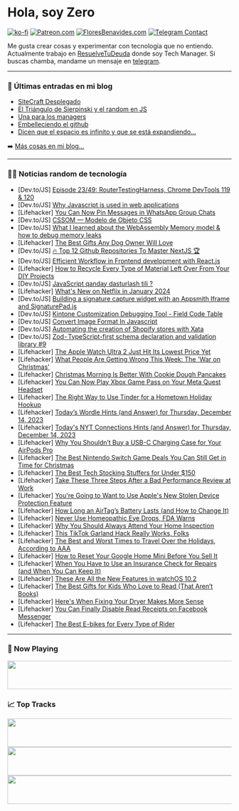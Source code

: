 # Hola, soy Zero

[![ko-fi](https://ko-fi.com/img/githubbutton_sm.svg)](https://ko-fi.com/J3J4N0LUK)
[![Patreon.com](https://img.shields.io/endpoint.svg?url=https%3A%2F%2Fshieldsio-patreon.vercel.app%2Fapi%3Fusername%3Dzerodragon%26type%3Dpatrons&style=for-the-badge)](https://patreon.com/zerodragon)
[![FloresBenavides.com](https://img.shields.io/website?down_message=oops&label=MiBlog&style=for-the-badge&up_message=online&url=https%3A%2F%2Ffloresbenavides.com)](https://floresbenavides.com)
[![Telegram Contact](https://img.shields.io/badge/escr%C3%ADbeme-ZeroDragon-%2326A5E4?style=for-the-badge&logo=telegram)](https://t.me/zerodragon)

Me gusta crear cosas y experimentar con tecnología que no entiendo.
Actualmente trabajo en [ResuelveTuDeuda](http://github.com/resuelve) donde soy Tech Manager.
Si buscas chamba, mandame un mensaje en [telegram](https://t.me/zerodragon).

---

### 📕 Últimas entradas en mi blog
<!-- BLOG-POST-LIST:START -->
- [SiteCraft Desplegado](https://floresbenavides.com/sitecraft-desplegado/)
- [El Triángulo de Sierpinski y el random en JS](https://floresbenavides.com/el-triangulo-de-sierpinski-y-el-random-en-js/)
- [Una para los managers](https://floresbenavides.com/una-para-los-managers/)
- [Embelleciendo el github](https://floresbenavides.com/embelleciendo-el-github/)
- [Dicen que el espacio es infinito y que se está expandiendo…](https://floresbenavides.com/dicen-que-el-espacio-es-infinito-y-que-se-esta-expandiendo/)
<!-- BLOG-POST-LIST:END -->

➡️ [Más cosas en mi blog...](https://floresbenavides.com)

---

### 👨‍💻 Noticias random de tecnología
<!-- TECH-POSTS:START -->
- [Dev.to/JS] [Episode 23/49: RouterTestingHarness, Chrome DevTools 119 &amp; 120](https://dev.to/this-is-angular/episode-2349-routertestingharness-chrome-devtools-119-120-54km)
- [Dev.to/JS] [Why Javascript is used in web applications](https://dev.to/mujahidulislam11/why-javascript-is-used-in-web-applications-1me0)
- [Lifehacker] [You Can Now Pin Messages in WhatsApp Group Chats](https://lifehacker.com/tech/how-to-pin-messages-in-whatsapp-group-chats)
- [Dev.to/JS] [CSSOM — Modelo de Objeto CSS](https://dev.to/telles/cssom-modelo-de-objeto-css-3ehd)
- [Dev.to/JS] [What I learned about the WebAssembly Memory model &amp; how to debug memory leaks](https://dev.to/andyb1979/what-i-learned-about-the-webassembly-memory-model-how-to-debug-memory-leaks-2d2m)
- [Lifehacker] [The Best Gifts Any Dog Owner Will Love](https://lifehacker.com/family/gifts-for-dog-owners)
- [Dev.to/JS] [🔥 Top 12 Github Repositories To Master NextJS 🏆](https://dev.to/random_ti/top-12-github-repositories-to-master-nextjs-34oe)
- [Dev.to/JS] [Efficient Workflow in Frontend development with React.js](https://dev.to/begenchg/efficient-workflow-in-frontend-development-with-reactjs-4bdg)
- [Lifehacker] [How to Recycle Every Type of Material Left Over From Your DIY Projects](https://lifehacker.com/home/how-to-recycle-diy-project-scraps)
- [Dev.to/JS] [JavaScript qanday dasturlash tili ?](https://dev.to/junior_aliy/javascript-qanday-dasturlash-tili--3ca)
- [Lifehacker] [What&#39;s New on Netflix in January 2024](https://lifehacker.com/entertainment/netflix-january-2024)
- [Dev.to/JS] [Building a signature capture widget with an Appsmith Iframe and SignaturePad.js](https://dev.to/appsmith/building-a-signature-capture-widget-with-an-appsmith-iframe-and-signaturepadjs-fkn)
- [Dev.to/JS] [Kintone Customization Debugging Tool - Field Code Table](https://dev.to/ahandsel/kintone-customization-debugging-tool-field-code-table-69p)
- [Dev.to/JS] [Convert Image Format In Javascript](https://dev.to/codeboxx/convert-image-format-in-javascript-5b49)
- [Dev.to/JS] [Automating the creation of Shopify stores with Xata](https://dev.to/xata/automating-the-creation-of-shopify-stores-with-xata-ojl)
- [Dev.to/JS] [Zod - TypeScript-first schema declaration and validation library #9](https://dev.to/nhannguyendevjs/zod-typescript-first-schema-declaration-and-validation-library-9-5gd6)
- [Lifehacker] [The Apple Watch Ultra 2 Just Hit Its Lowest Price Yet](https://lifehacker.com/tech/apple-watch-ultra-2-sale)
- [Lifehacker] [What People Are Getting Wrong This Week: The &#39;War on Christmas&#39;](https://lifehacker.com/entertainment/war-on-christmas)
- [Lifehacker] [Christmas Morning Is Better With Cookie Dough Pancakes](https://lifehacker.com/food-drink/cookie-dough-pancake-recipe)
- [Lifehacker] [You Can Now Play Xbox Game Pass on Your Meta Quest Headset](https://lifehacker.com/tech/xbox-game-pass-ultimate-on-meta-quest-headset)
- [Lifehacker] [The Right Way to Use Tinder for a Hometown Holiday Hookup](https://lifehacker.com/relationships/the-best-dating-app-for-a-holiday-hookup)
- [Lifehacker] [Today’s Wordle Hints &lpar;and Answer&rpar; for Thursday, December 14, 2023](https://lifehacker.com/entertainment/wordle-answer-today-december-14-2023)
- [Lifehacker] [Today&#39;s NYT Connections Hints &lpar;and Answer&rpar; for Thursday, December 14, 2023](https://lifehacker.com/entertainment/nyt-connctions-answer-today-december-14-2023)
- [Lifehacker] [Why You Shouldn’t Buy a USB-C Charging Case for Your AirPods Pro](https://lifehacker.com/tech/you-can-now-buy-the-airpods-pro-2-usb-c-charging-case-but-it-isnt-really)
- [Lifehacker] [The Best Nintendo Switch Game Deals You Can Still Get in Time for Christmas](https://lifehacker.com/entertainment/the-best-nintendo-switch-game-deals-shipping-for-christmas)
- [Lifehacker] [The Best Tech Stocking Stuffers for Under $150](https://lifehacker.com/tech/best-tech-stocking-stuffer-deals)
- [Lifehacker] [Take These Three Steps After a Bad Performance Review at Work](https://lifehacker.com/work/what-to-do-after-bad-work-review)
- [Lifehacker] [You&#39;re Going to Want to Use Apple&#39;s New Stolen Device Protection Feature](https://lifehacker.com/tech/apples-new-stolen-device-protection-feature-ios-17-3)
- [Lifehacker] [How Long an AirTag’s Battery Lasts &lpar;and How to Change It&rpar;](https://lifehacker.com/tech/how-long-an-airtag-battery-lasts)
- [Lifehacker] [Never Use Homeopathic Eye Drops, FDA Warns](https://lifehacker.com/health/never-use-homeopathic-eyedrops-fda-warns)
- [Lifehacker] [Why You Should Always Attend Your Home Inspection](https://lifehacker.com/money/why-you-should-attend-your-home-inspection)
- [Lifehacker] [This TikTok Garland Hack Really Works, Folks](https://lifehacker.com/home/diy-christmas-garland-idea)
- [Lifehacker] [The Best and Worst Times to Travel Over the Holidays, According to AAA](https://lifehacker.com/travel/holidays-travel-times-aaa)
- [Lifehacker] [How to Reset Your Google Home Mini Before You Sell It](https://lifehacker.com/tech/how-to-factory-reset-google-home-mini)
- [Lifehacker] [When You Have to Use an Insurance Check for Repairs &lpar;and When You Can Keep It&rpar;](https://lifehacker.com/money/when-you-can-cash-an-insurance-check)
- [Lifehacker] [These Are All the New Features in watchOS 10.2](https://lifehacker.com/tech/new-features-apple-watch-watchos-102)
- [Lifehacker] [The Best Gifts for Kids Who Love to Read &lpar;That Aren’t Books&rpar;](https://lifehacker.com/family/best-gifts-for-young-readers)
- [Lifehacker] [Here&#39;s When Fixing Your Dryer Makes More Sense](https://lifehacker.com/home/when-to-fix-a-dryer-and-when-to-replace)
- [Lifehacker] [You Can Finally Disable Read Receipts on Facebook Messenger](https://lifehacker.com/tech/you-can-finally-disable-read-receipts-facebook-messenger)
- [Lifehacker] [The Best E-bikes for Every Type of Rider](https://lifehacker.com/tech/the-best-e-bikes)<!-- TECH-POSTS:END -->

---

### 🎵 Now Playing
<a href="https://spotify-now-playing-dun.vercel.app/now-playing?open"><img src="https://spotify-now-playing-dun.vercel.app/now-playing" width="540" height="64"></a>

### 📈 Top Tracks
<a href="https://spotify-now-playing-dun.vercel.app/top-tracks?i=1&open"><img src="https://spotify-now-playing-dun.vercel.app/top-tracks?i=1" width="540" height="64"></a>
<a href="https://spotify-now-playing-dun.vercel.app/top-tracks?i=2&open"><img src="https://spotify-now-playing-dun.vercel.app/top-tracks?i=2" width="540" height="64"></a>
<a href="https://spotify-now-playing-dun.vercel.app/top-tracks?i=3&open"><img src="https://spotify-now-playing-dun.vercel.app/top-tracks?i=3" width="540" height="64"></a>

